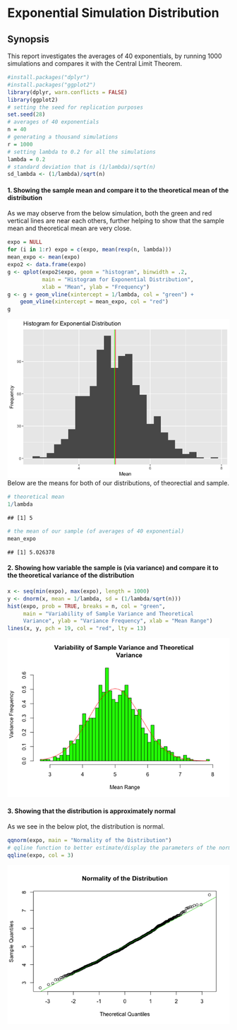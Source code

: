 # Exponential Simulation Distribution

## Synopsis
This report investigates the averages of 40 exponentials, by running 1000 simulations and compares it with the Central Limit Theorem.  

```r
#install.packages("dplyr")
#install.packages("ggplot2")
library(dplyr, warn.conflicts = FALSE)
library(ggplot2)
# setting the seed for replication purposes
set.seed(28)
# averages of 40 exponentials
n = 40
# generating a thousand simulations
r = 1000
# setting lambda to 0.2 for all the simulations
lambda = 0.2
# standard deviation that is (1/lambda)/sqrt(n)
sd_lambda <- (1/lambda)/sqrt(n)
```
#### 1. Showing the sample mean and compare it to the theoretical mean of the distribution   
As we may observe from the below simulation, both the green and red vertical lines are near each others, further helping to show that the sample mean and theoretical mean are very close.  


```r
expo = NULL
for (i in 1:r) expo = c(expo, mean(rexp(n, lambda)))
mean_expo <- mean(expo)
expo2 <- data.frame(expo)
g <- qplot(expo2$expo, geom = "histogram", binwidth = .2, 
           main = "Histogram for Exponential Distribution", 
           xlab = "Mean", ylab = "Frequency")
g <- g + geom_vline(xintercept = 1/lambda, col = "green") +
    geom_vline(xintercept = mean_expo, col = "red")
g
```

![](simulation-exercise-6_files/figure-html/report1.2-1.png)<!-- -->
Below are the means for both of our distributions, of  theorectial and sample.    

```r
# theoretical mean
1/lambda
```

```
## [1] 5
```

```r
# the mean of our sample (of averages of 40 exponential)
mean_expo
```

```
## [1] 5.026378
```
#### 2. Showing how variable the sample is (via variance) and compare it to the theoretical variance of the distribution  

```r
x <- seq(min(expo), max(expo), length = 1000)
y <- dnorm(x, mean = 1/lambda, sd = (1/lambda/sqrt(n)))
hist(expo, prob = TRUE, breaks = n, col = "green",
     main = "Variability of Sample Variance and Theoretical 
     Variance", ylab = "Variance Frequency", xlab = "Mean Range")
lines(x, y, pch = 19, col = "red", lty = 13)
```

![](simulation-exercise-6_files/figure-html/report1.4-1.png)<!-- -->
  
#### 3. Showing that the distribution is approximately normal  
As we see in the below plot, the distribution is normal.

```r
qqnorm(expo, main = "Normality of the Distribution")
# qqline function to better estimate/display the parameters of the normal distribution
qqline(expo, col = 3)
```

![](simulation-exercise-6_files/figure-html/report1.5-1.png)<!-- -->
